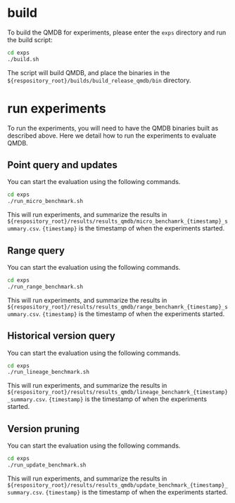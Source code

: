 # build
To build the QMDB for experiments, please enter the `exps` directory and run the build script:
```bash
cd exps
./build.sh
```
The script will build QMDB, and place the binaries in the `${respository_root}/builds/build_release_qmdb/bin` directory.

# run experiments
To run the experiments, you will need to have the QMDB binaries built as described above. 
Here we detail how to run the experiments to evaluate QMDB.

## Point query and updates
You can start the evaluation using the following commands.
```bash
cd exps
./run_micro_benchmark.sh 
```
This will run experiments, and summarize the results in `${respository_root}/results/results_qmdb/micro_benchamrk_{timestamp}_summary.csv`.
`{timestamp}` is the timestamp of when the experiments started.

## Range query
You can start the evaluation using the following commands.
```bash
cd exps
./run_range_benchmark.sh 
```
This will run experiments, and summarize the results in `${respository_root}/results/results_qmdb/range_benchamrk_{timestamp}_summary.csv`.
`{timestamp}` is the timestamp of when the experiments started.

## Historical version query
You can start the evaluation using the following commands.
```bash
cd exps
./run_lineage_benchmark.sh 
```
This will run experiments, and summarize the results in `${respository_root}/results/results_qmdb/lineage_benchamrk_{timestamp}_summary.csv`.
`{timestamp}` is the timestamp of when the experiments started.

## Version pruning
You can start the evaluation using the following commands.
```bash
cd exps
./run_update_benchmark.sh 
```
This will run experiments, and summarize the results in `${respository_root}/results/results_qmdb/update_benchmark_{timestamp}_summary.csv`.
`{timestamp}` is the timestamp of when the experiments started.